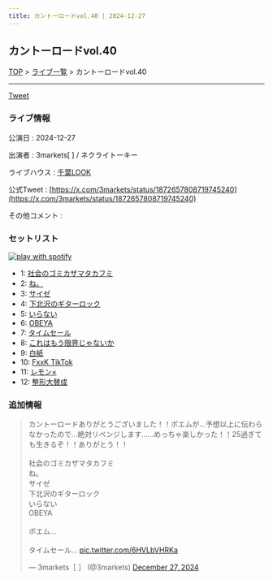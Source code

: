 ```yaml
---
title: カントーロードvol.40 | 2024-12-27
---
```

## カントーロードvol.40

[TOP](/setlist/) > [ライブ一覧](lives.html) > カントーロードvol.40

___

<a href="https://twitter.com/share?ref_src=twsrc%5Etfw" data-text="3markets[ ]セットリスト > カントーロードvol.40" class="twitter-share-button" data-via="3markets" data-hashtags="3markets" data-related="3markets" data-show-count="false">Tweet</a>

### ライブ情報

公演日
:    2024-12-27

出演者
:    3markets[ ] / ネクライトーキー

ライブハウス
:    [千葉LOOK](livehouse014.html)

公式Tweet
:    [https://x.com/3markets/status/1872657808719745240](https://x.com/3markets/status/1872657808719745240)

その他コメント
:    

### セットリスト


[![play with spotify](images/spotify-icon.png)](https://open.spotify.com/playlist/0bXaDavQHYMKkQSokVeYgB)



*  1: [社会のゴミカザマタカフミ](song002.html)
*  2: [ね。](song076.html)
*  3: [サイゼ](song004.html)
*  4: [下北沢のギターロック](song015.html)
*  5: [いらない](song078.html)
*  6: [OBEYA](song021.html)
*  7: [タイムセール](song007.html)
*  8: [これはもう限界じゃないか](song081.html)
*  9: [白紙](song098.html)
*  10: [FxxK TikTok](song082.html)
*  11: [レモン×](song003.html)
*  12: [整形大賛成](song005.html)


### 追加情報



<blockquote class="twitter-tweet"><p lang="ja" dir="ltr">カントーロードありがとうございました！！ポエムが…予想以上に伝わらなかったので…絶対リベンジします……めっちゃ楽しかった！！25過ぎても生きるぞ！！ありがとう！！<br><br>社会のゴミカザマタカフミ<br>ね。<br>サイゼ<br>下北沢のギターロック<br>いらない<br>OBEYA<br><br>ポエム…<br><br>タイムセール… <a href="https://t.co/6HVLbVHRKa">pic.twitter.com/6HVLbVHRKa</a></p>&mdash; 3markets［ ］ (@3markets) <a href="https://twitter.com/3markets/status/1872657808719745240?ref_src=twsrc%5Etfw">December 27, 2024</a></blockquote>
<script async src="https://platform.twitter.com/widgets.js" charset="utf-8"></script>




<script async src="https://platform.twitter.com/widgets.js" charset="utf-8"></script>